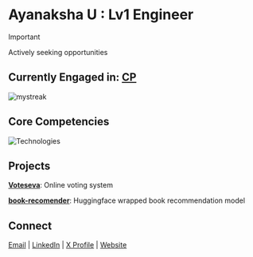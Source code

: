 # Ayanaksha U : Lv1 Engineer

> [!IMPORTANT]
> Actively seeking opportunities

## Currently Engaged in: [CP](https://github.com/uayanaksha/codeforces)

<img src="https://github-readme-streak-stats.herokuapp.com/?user=uayanaksha&theme=tokyonight" alt="mystreak"/>

## Core Competencies
![Technologies](https://skillicons.dev/icons?i=react,py,cpp,git,docker,supabase,linux,bash,vim)

## Projects

[**Voteseva**](https://github.com/uayanaksha/voteseva): Online voting system

[**book-recomender**](https://github.com/uayanaksha/book-recomender): Huggingface wrapped book recommendation model

## Connect
[Email](mailto:uayanaksha@gmail.com) | [LinkedIn](https://linkedin.com/in/uayanaksha) | [X Profile](https://x.com/uayanaksha/) | [Website](https://ayanaksha.vercel.app/)
